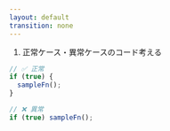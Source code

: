 ```yaml
---
layout: default
transition: none
---
```


<div class="_bullet">

1. 正常ケース・異常ケースのコード考える

</div>

```ts
// ✅ 正常
if (true) {
  sampleFn();
}

// ❌ 異常
if (true) sampleFn();
```

<!-- 
ではまず、正常ケース・異常ケースのコードについてです。  

今回の、「if 文に必ず Block を使用する」というルールを考えると、こちらのように、Block が使われている。つまり、"{}"で囲われている場合は正常なケースとし、Block が使われていない場合はエラーとします。

これらのコードをASTで表すとこちらのようになります。
-->